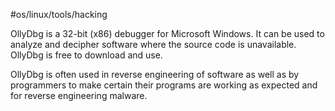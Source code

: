 #os/linux/tools/hacking 

OllyDbg is a 32-bit (x86) debugger for Microsoft Windows. It can be used to analyze and decipher software where the source code is unavailable. OllyDbg is free to download and use.

OllyDbg is often used in reverse engineering of software as well as by programmers to make certain their programs are working as expected and for reverse engineering malware.